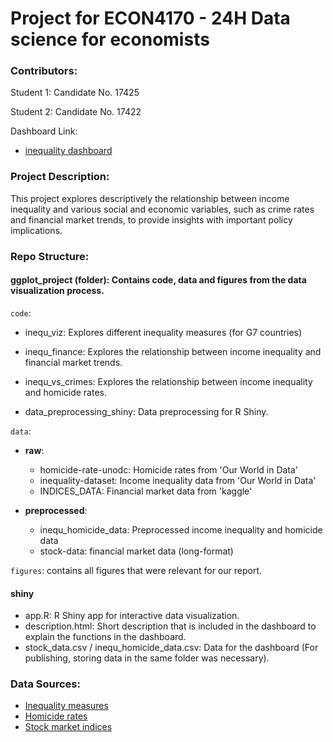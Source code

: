 # Project for ECON4170 - 24H Data science for economists
### Contributors: 
Student 1: Candidate No. 17425

Student 2: Candidate No. 17422

Dashboard Link:
- [inequality dashboard](https://fbnmhnr.shinyapps.io/inequality-dashboard/)

### Project Description:

This project explores descriptively the relationship between income inequality and various social and economic variables, such as crime rates and financial market trends, to provide insights with important policy implications.

### Repo Structure:

#### ggplot_project (folder): Contains code, data and figures from the data visualization process. 

`code`:

- inequ_viz: Explores different inequality measures (for G7 countries)
- inequ_finance: Explores the relationship between income inequality and financial market trends.
- inequ_vs_crimes: Explores the relationship between income inequality and homicide rates.

- data_preprocessing_shiny: Data preprocessing for R Shiny.

`data`: 

- **raw**:
  - homicide-rate-unodc: Homicide rates from 'Our World in Data'
  - inequality-dataset: Income inequality data from 'Our World in Data'
  - INDICES_DATA: Financial market data from 'kaggle'
  
- **preprocessed**:
  - inequ_homicide_data: Preprocessed income inequality and homicide data
  - stock-data: financial market data (long-format)
  
`figures`: contains all figures that were relevant for our report. 

#### shiny
  - app.R: R Shiny app for interactive data visualization.
  - description.html: Short description that is included in the dashboard to explain the functions in the dashboard.
  - stock_data.csv / inequ_homicide_data.csv: Data for the dashboard (For publishing, storing data in the same folder was necessary).


### Data Sources:
- [Inequality measures](https://ourworldindata.org/economic-inequality#explore-data-on-economic-inequality)
- [Homicide rates](https://ourworldindata.org/grapher/homicide-rate-unodc?time=earliest)
- [Stock market indices](https://www.kaggle.com/datasets/mukhazarahmad/worldwide-stock-market-indices-data)
